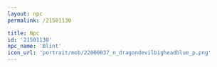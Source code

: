```yaml
---
layout: npc
permalink: /21501130

title: Npc
id: '21501130'
npc_name: 'Blint'
icon_url: 'portrait/mob/22000037_n_dragondevilbigheadblue_p.png'
---
```

